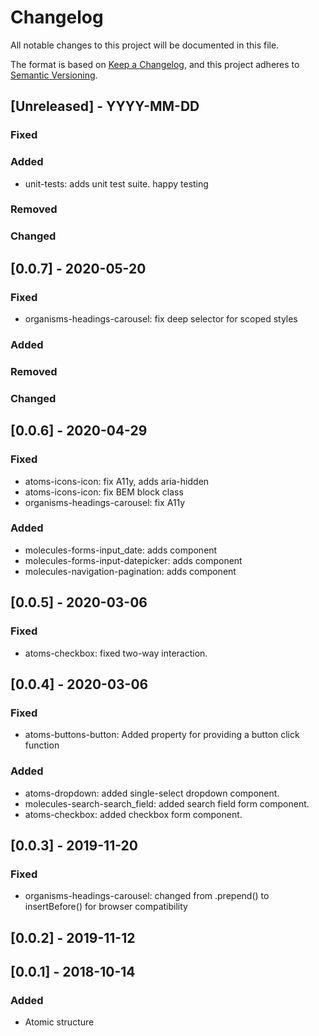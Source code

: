 # Changelog

All notable changes to this project will be documented in this file.

The format is based on [Keep a Changelog](https://keepachangelog.com/en/1.0.0/),
and this project adheres to [Semantic Versioning](https://semver.org/spec/v2.0.0.html).

## [Unreleased] - YYYY-MM-DD

### Fixed

### Added
- unit-tests: adds unit test suite. happy testing

### Removed

### Changed

## [0.0.7] - 2020-05-20

### Fixed
- organisms-headings-carousel: fix deep selector for scoped styles

### Added

### Removed

### Changed

## [0.0.6] - 2020-04-29

### Fixed
- atoms-icons-icon: fix A11y, adds aria-hidden
- atoms-icons-icon: fix BEM block class
- organisms-headings-carousel: fix A11y

### Added
- molecules-forms-input_date: adds component
- molecules-forms-input-datepicker: adds component
- molecules-navigation-pagination: adds component

## [0.0.5] - 2020-03-06

### Fixed

- atoms-checkbox: fixed two-way interaction.

## [0.0.4] - 2020-03-06

### Fixed
- atoms-buttons-button: Added property for providing a button click function

### Added

- atoms-dropdown: added single-select dropdown component.
- molecules-search-search_field: added search field form component.
- atoms-checkbox: added checkbox form component.

## [0.0.3] - 2019-11-20

### Fixed

- organisms-headings-carousel: changed from .prepend() to insertBefore() for browser compatibility

## [0.0.2] - 2019-11-12

## [0.0.1] - 2018-10-14

### Added

- Atomic structure
